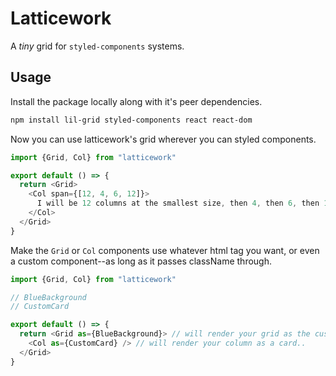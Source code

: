 # Latticework

A _tiny_ grid for `styled-components` systems.

## Usage

Install the package locally along with it's peer dependencies.

```bash
npm install lil-grid styled-components react react-dom
```

Now you can use latticework's grid wherever you can styled components.

```js
import {Grid, Col} from "latticework"

export default () => {
  return <Grid>
    <Col span={[12, 4, 6, 12]}>
      I will be 12 columns at the smallest size, then 4, then 6, then 12 again.
    </Col>
  </Grid>
}
```

Make the `Grid` or `Col` components use whatever html tag you want, or even a custom component--as long as it passes className through.

```js
import {Grid, Col} from "latticework"

// BlueBackground
// CustomCard

export default () => {
  return <Grid as={BlueBackground}> // will render your grid as the custom background.
    <Col as={CustomCard} /> // will render your column as a card..
  </Grid>
}

